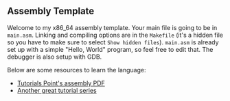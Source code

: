 ## Assembly Template
Welcome to my x86_64 assembly template. Your main file
is going to be in `main.asm`. Linking and compiling
options are in the `Makefile` (it's a hidden file so
you have to make sure to select `Show hidden files`).
`main.asm` is already set up with a simple "Hello,
World" program, so feel free to edit that. The debugger
is also setup with GDB.

Below are some resources to learn the language:

- [Tutorials Point's assembly PDF](https://www.tutorialspoint.com/assembly_programming/assembly_tutorial.pdf)
- [Another great tutorial series](https://gpfault.net/posts/asm-tut-0.txt.html)
